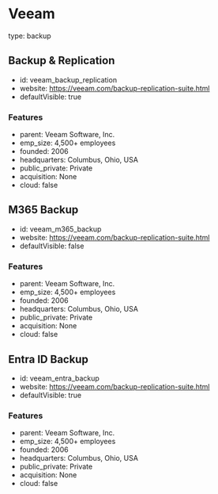 # Veeam

type: backup

## Backup & Replication

- id: veeam_backup_replication
- website: https://veeam.com/backup-replication-suite.html
- defaultVisible: true

### Features

- parent: Veeam Software, Inc.
- emp_size: 4,500+ employees
- founded: 2006
- headquarters: Columbus, Ohio, USA
- public_private: Private
- acquisition: None
- cloud: false

## M365 Backup

- id: veeam_m365_backup
- website: https://veeam.com/backup-replication-suite.html
- defaultVisible: false

### Features

- parent: Veeam Software, Inc.
- emp_size: 4,500+ employees
- founded: 2006
- headquarters: Columbus, Ohio, USA
- public_private: Private
- acquisition: None
- cloud: false

## Entra ID Backup

- id: veeam_entra_backup
- website: https://veeam.com/backup-replication-suite.html
- defaultVisible: true

### Features

- parent: Veeam Software, Inc.
- emp_size: 4,500+ employees
- founded: 2006
- headquarters: Columbus, Ohio, USA
- public_private: Private
- acquisition: None
- cloud: false
